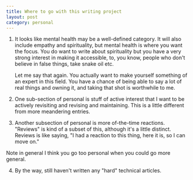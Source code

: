```yaml
---
title: Where to go with this writing project
layout: post
category: personal
---
```


1.  It looks like mental health may be a well-defined category. It will also include empathy and spirituality, but mental health is where you want the focus. You do want to write about spirituality but you have a very strong interest in making it accessible, to, you know, people who don't believe in false things, take snake oil etc.

    Let me say that again.  You actually want to make yourself something of an expert in this field.  You have a chance of being able to say a lot of real things and owning it, and taking that shot is worthwhile to me.

2.  One sub-section of personal is stuff of active interest that I want to be actively revisiting and revising and maintaining. This is a little different from more meandering entries.

3.  Another subsection of personal is more of-the-time reactions.  "Reviews" is kind of a subset of this, although it's a little distinct.  Reviews is like saying, "I had a reaction to this thing, here it is, so I can move on."

Note in general I think you go too personal when you could go more general.

4.  By the way, still haven't written any "hard" technical articles.